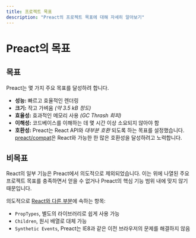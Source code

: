 ```yaml
---
title: 프로젝트 목표
description: "Preact의 프로젝트 목표에 대해 자세히 알아보기"
---
```


# Preact의 목표

## 목표

Preact는 몇 가지 주요 목표를 달성하려 합니다.

- **성능:** 빠르고 효율적인 렌더링
- **크기:** 작고 가벼움 _(약 3.5 kB 정도)_
- **효율성:** 효과적인 메모리 사용 _(GC Thrash 회피)_
- **이해성:** 코드베이스를 이해하는 데 몇 시간 이상 소요되지 않아야 함
- **호환성:** Preact는 React API와 _대부분 호환_ 되도록 하는 목표를 설정했습니다. [preact/compat]은 React와 가능한 한 많은 호환성을 달성하려고 노력합니다.

## 비목표

React의 일부 기능은 Preact에서 의도적으로 제외되었습니다. 이는 위에 나열된 주요 프로젝트 목표를 충족하면서 얻을 수 없거나 Preact의 핵심 기능 범위 내에 맞지 않기 때문입니다.

의도적으로 [React와 다른 부분](/guide/v10/differences-to-react)에 속하는 항목:

- `PropTypes`, 별도의 라이브러리로 쉽게 사용 가능
- `Children`, 원시 배열로 대체 가능
- `Synthetic Events`, Preact는 IE8과 같은 이전 브라우저의 문제를 해결하지 않음

[preact/compat]: /guide/v10/switching-to-preact
